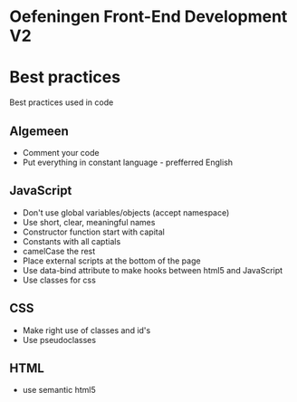 # Oefeningen Front-End Development V2





# Best practices
Best practices used in code

## Algemeen
* Comment your code
* Put everything in constant language - prefferred English

## JavaScript
* Don't use global variables/objects (accept namespace)
* Use short, clear, meaningful names
* Constructor function start with capital
* Constants with all captials
* camelCase the rest
* Place external scripts at the bottom of the page
* Use data-bind attribute to make hooks between html5 and JavaScript
* Use classes for css

## CSS
* Make right use of classes and id's
* Use pseudoclasses

## HTML
* use semantic html5
